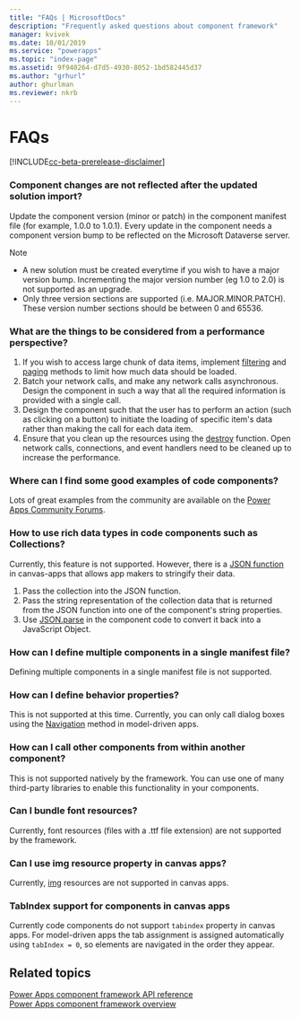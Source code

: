 ```yaml
---
title: "FAQs | MicrosoftDocs"
description: "Frequently asked questions about component framework"
manager: kvivek
ms.date: 10/01/2019
ms.service: "powerapps"
ms.topic: "index-page"
ms.assetid: 9f940264-d7d5-4930-8052-1bd582445d37
ms.author: "grhurl"
author: ghurlman
ms.reviewer: nkrb
---
```


# FAQs

[!INCLUDE[cc-beta-prerelease-disclaimer](../../includes/cc-beta-prerelease-disclaimer.md)]

### Component changes are not reflected after the updated solution import?

Update the component version (minor or patch) in the component manifest file (for example, 1.0.0 to 1.0.1). 
Every update in the component needs a component version bump to be reflected on the Microsoft Dataverse server.

> [!NOTE]
> - A new solution must be created everytime if you wish to have a major version bump. Incrementing the major version number (eg 1.0 to 2.0) is not supported as an upgrade.
> - Only three version sections are supported (i.e. MAJOR.MINOR.PATCH). These version number sections should be between 0 and 65536.

### What are the things to be considered from a performance perspective?

1. If you wish to access large chunk of data items, implement [filtering](reference/filtering.md) and [paging](reference/paging.md) methods to limit how much data should be loaded.
2. Batch your network calls, and make any network calls asynchronous. Design the component in such a way that all the required information is provided with a single call. 
3. Design the component such that the user has to perform an action (such as clicking on a button) to initiate the loading of specific item's data rather than making the call for each data item.
4. Ensure that you clean up the resources using the [destroy](reference/control/destroy.md) function. Open network calls, connections, and event handlers need to be cleaned up to increase the performance.

### Where can I find some good examples of code components?

Lots of great examples from the community are available on the [Power Apps Community Forums](https://powerusers.microsoft.com/t5/Power-Apps-Component-Framework/Community-content-sample-components-blogs-etc-Link-to-this-page/td-p/280710).

### How to use rich data types in code components such as Collections?

Currently, this feature is not supported. However, there is a [JSON function](https://docs.microsoft.com/powerapps/maker/canvas-apps/functions/function-json) in canvas-apps that allows app makers to stringify their data.

1. Pass the collection into the JSON function.
2. Pass the string representation of the collection data that is returned from the JSON function into one of the component's string properties.
3. Use [JSON.parse](https://developer.mozilla.org/en-US/docs/Web/JavaScript/Reference/Global_Objects/JSON/parse) in the component code to convert it back into a JavaScript Object.

### How can I define multiple components in a single manifest file?

Defining multiple components in a single manifest file is not supported. 

### How can I define behavior properties?

This is not supported at this time. Currently, you can only call dialog boxes using the [Navigation](reference/navigation.md) method in model-driven apps.

### How can I call other components from within another component?

This is not supported natively by the framework. You can use one of many third-party libraries to enable this functionality in your components.

### Can I bundle font resources?

Currently, font resources (files with a .ttf file extension) are not supported by the framework.

### Can I use img resource property in canvas apps?

Currently, [img](manifest-schema-reference/img.md) resources are not supported in canvas apps.

### TabIndex support for components in canvas apps

Currently code components do not support `tabindex` property in canvas apps. For model-driven apps the tab assignment is assigned automatically using `tabIndex = 0`, so elements are navigated in the order they appear. 


## Related topics

[Power Apps component framework API reference](reference/index.md)<br/>
[Power Apps component framework overview](overview.md)
